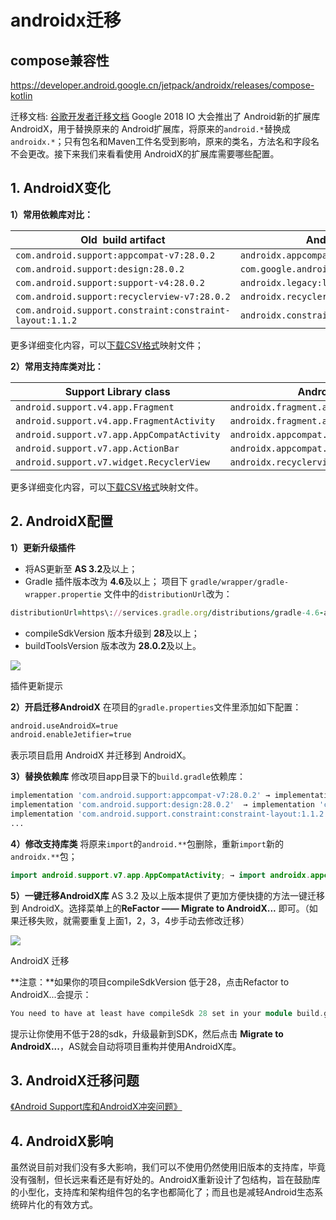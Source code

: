 
# androidx迁移

 

## compose兼容性

<https://developer.android.google.cn/jetpack/androidx/releases/compose-kotlin>
 
迁移文档:     [谷歌开发者迁移文档](https://developer.android.google.cn/jetpack/androidx/migrate)
Google 2018 IO 大会推出了 Android新的扩展库 AndroidX，用于替换原来的 Android扩展库，将原来的`android.*`替换成`androidx.*`；只有包名和Maven工件名受到影响，原来的类名，方法名和字段名不会更改。接下来我们来看看使用 AndroidX的扩展库需要哪些配置。

## 1. AndroidX变化

**1）常用依赖库对比：**

| Old  build artifact                                      | AndroidX  build artifact                           |
| -------------------------------------------------------- | -------------------------------------------------- |
| `com.android.support:appcompat-v7:28.0.2`                | `androidx.appcompat:appcompat:1.0.0`               |
| `com.android.support:design:28.0.2`                      | `com.google.android.material:material:1.0.0`       |
| `com.android.support:support-v4:28.0.2`                  | `androidx.legacy:legacy-support-v4:1.0.0`          |
| `com.android.support:recyclerview-v7:28.0.2`             | `androidx.recyclerview:recyclerview:1.0.0`         |
| `com.android.support.constraint:constraint-layout:1.1.2` | `androidx.constraintlayout:constraintlayout:1.1.2` |

更多详细变化内容，可以[下载CSV格式](https://links.jianshu.com/go?to=https%3A%2F%2Fdeveloper.android.google.cn%2Ftopic%2Flibraries%2Fsupport-library%2Fdownloads%2Fandroidx-artifact-mapping.csv)映射文件；

**2）常用支持库类对比：**

| Support Library class                      | AndroidX class                              |
| ------------------------------------------ | ------------------------------------------- |
| `android.support.v4.app.Fragment`          | `androidx.fragment.app.Fragment`            |
| `android.support.v4.app.FragmentActivity`  | `androidx.fragment.app.FragmentActivity`    |
| `android.support.v7.app.AppCompatActivity` | `androidx.appcompat.app.AppCompatActivity`  |
| `android.support.v7.app.ActionBar`         | `androidx.appcompat.app.ActionBar`          |
| `android.support.v7.widget.RecyclerView`   | `androidx.recyclerview.widget.RecyclerView` |

更多详细变化内容，可以[下载CSV格式](https://links.jianshu.com/go?to=https%3A%2F%2Fdeveloper.android.google.cn%2Ftopic%2Flibraries%2Fsupport-library%2Fdownloads%2Fandroidx-class-mapping.csv)映射文件。

## 2. AndroidX配置

**1）更新升级插件**

- 将AS更新至 **AS 3.2**及以上；
- Gradle 插件版本改为 **4.6**及以上；
项目下 `gradle/wrapper/gradle-wrapper.propertie` 文件中的`distributionUrl`改为：

```ruby
distributionUrl=https\://services.gradle.org/distributions/gradle-4.6-all.zip
```

- compileSdkVersion 版本升级到 **28**及以上；
- buildToolsVersion 版本改为 **28.0.2**及以上。

![](https://upload-images.jianshu.io/upload_images/4625401-92ed6de990f27533.png?imageMogr2/auto-orient/strip%7CimageView2/2/w/546/format/webp#align=left&display=inline&height=261&id=Kdgqq&margin=%5Bobject%20Object%5D&originHeight=261&originWidth=546&status=done&style=none&width=546)

插件更新提示

**2）开启迁移AndroidX**
在项目的`gradle.properties`文件里添加如下配置：

```bash
android.useAndroidX=true
android.enableJetifier=true
```

表示项目启用 AndroidX 并迁移到 AndroidX。

**3）替换依赖库**
修改项目app目录下的`build.gradle`依赖库：

```bash
implementation 'com.android.support:appcompat-v7:28.0.2' → implementation 'androidx.appcompat:appcompat:1.0.0'
implementation 'com.android.support:design:28.0.2'  → implementation 'com.google.android.material:material:1.0.0'
implementation 'com.android.support.constraint:constraint-layout:1.1.2' → implementation 'androidx.constraintlayout:constraintlayout:1.1.2'
...
```

**4）修改支持库类**
将原来`import`的`android.**`包删除，重新`import`新的`androidx.**`包；

```java
import android.support.v7.app.AppCompatActivity; → import androidx.appcompat.app.AppCompatActivity;
```

**5）一键迁移AndroidX库**
AS 3.2 及以上版本提供了更加方便快捷的方法一键迁移到 AndroidX。选择菜单上的**ReFactor —— Migrate to AndroidX...** 即可。（如果迁移失败，就需要重复上面1，2，3，4步手动去修改迁移）

![](https://upload-images.jianshu.io/upload_images/4625401-b9524e8fa789d620.png?imageMogr2/auto-orient/strip%7CimageView2/2/w/316/format/webp#align=left&display=inline&height=423&id=yiTs2&margin=%5Bobject%20Object%5D&originHeight=423&originWidth=316&status=done&style=none&width=316)

AndroidX 迁移

**注意：**如果你的项目compileSdkVersion 低于28，点击Refactor to AndroidX...会提示：

```cpp
You need to have at least have compileSdk 28 set in your module build.gradle to refactor to androidx
```

提示让你使用不低于28的sdk，升级最新到SDK，然后点击 **Migrate to AndroidX...**，AS就会自动将项目重构并使用AndroidX库。

## 3. AndroidX迁移问题

[《Android Support库和AndroidX冲突问题》](https://www.jianshu.com/p/7507c25fd986)

## 4. AndroidX影响

虽然说目前对我们没有多大影响，我们可以不使用仍然使用旧版本的支持库，毕竟没有强制，但长远来看还是有好处的。AndroidX重新设计了包结构，旨在鼓励库的小型化，支持库和架构组件包的名字也都简化了；而且也是减轻Android生态系统碎片化的有效方式。

